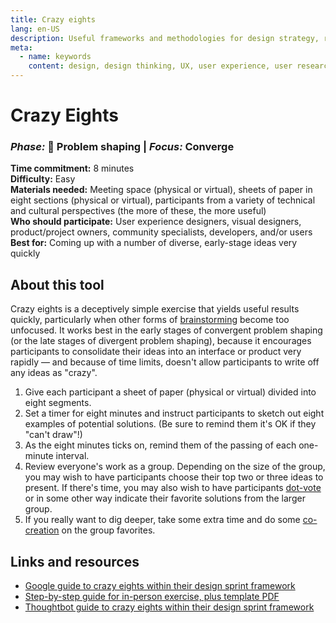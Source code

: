 ```yaml
---
title: Crazy eights
lang: en-US
description: Useful frameworks and methodologies for design strategy, research and testing
meta:
  - name: keywords
    content: design, design thinking, UX, user experience, user research, user testing
---
```


# Crazy Eights

### _Phase:_ 🎨  Problem shaping   \|   _Focus:_ Converge

**Time commitment:** 8 minutes  
**Difficulty:** Easy  
**Materials needed:** Meeting space (physical or virtual), sheets of paper in eight sections (physical or virtual), participants from a variety of technical and cultural perspectives (the more of these, the more useful)  
**Who should participate:** User experience designers, visual designers, product/project owners, community specialists, developers, and/or users  
**Best for:** Coming up with a number of diverse, early-stage ideas very quickly

## About this tool

Crazy eights is a deceptively simple exercise that yields useful results quickly, particularly when other forms of [brainstorming](brainstorming.md) become too unfocused. It works best in the early stages of convergent problem shaping (or the late stages of divergent problem shaping), because it encourages participants to consolidate their ideas into an interface or product very rapidly — and because of time limits, doesn't allow participants to write off any ideas as "crazy".

1. Give each participant a sheet of paper (physical or virtual) divided into eight segments.
2. Set a timer for eight minutes and instruct participants to sketch out eight examples of potential solutions. (Be sure to remind them it's OK if they "can't draw"!)
3. As the eight minutes ticks on, remind them of the passing of each one-minute interval.
4. Review everyone's work as a group. Depending on the size of the group, you may wish to have participants choose their top two or three ideas to present. If there's time, you may also wish to have participants [dot-vote](collating-clustering-voting.md) or in some other way indicate their favorite solutions from the larger group.
5. If you really want to dig deeper, take some extra time and do some [co-creation](co-creation.md) on the group favorites.

## Links and resources

* [Google guide to crazy eights within their design sprint framework](https://designsprintkit.withgoogle.com/methodology/phase3-sketch/crazy-eights)
* [Step-by-step guide for in-person exercise, plus template PDF](https://www.iamnotmypixels.com/how-to-use-crazy-8s-to-generate-design-ideas/)
* [Thoughtbot guide to crazy eights within their design sprint framework](https://github.com/thoughtbot/design-sprint/blob/master/Exercises/crazy-eights.md)
